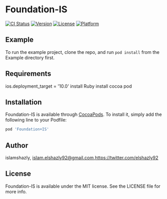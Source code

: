 # Foundation-IS

[![CI Status](https://img.shields.io/travis/islamshazly/Foundation-IS.svg?style=flat)](https://travis-ci.org/islamshazly/Foundation-IS)
[![Version](https://img.shields.io/cocoapods/v/Foundation-IS.svg?style=flat)](https://cocoapods.org/pods/Foundation-IS)
[![License](https://img.shields.io/cocoapods/l/Foundation-IS.svg?style=flat)](https://cocoapods.org/pods/Foundation-IS)
[![Platform](https://img.shields.io/cocoapods/p/Foundation-IS.svg?style=flat)](https://cocoapods.org/pods/Foundation-IS)

## Example

To run the example project, clone the repo, and run `pod install` from the Example directory first.

## Requirements
ios.deployment_target = '10.0'
install Ruby
install cocoa pod 

## Installation

Foundation-IS is available through [CocoaPods](https://cocoapods.org). To install
it, simply add the following line to your Podfile:

```ruby
pod 'Foundation+IS'
```

## Author

islamshazly, islam.elshazly92@gmail.com,https://twitter.com/elshazly92

## License

Foundation-IS is available under the MIT license. See the LICENSE file for more info.
